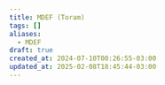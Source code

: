```yaml
---
title: MDEF (Toram)
tags: []
aliases:
  - MDEF
draft: true
created_at: 2024-07-10T00:26:55-03:00
updated_at: 2025-02-08T18:45:44-03:00
---
```

